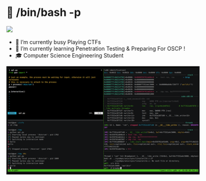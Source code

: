 # 👋 /bin/bash -p
![](https://komarev.com/ghpvc/?username=Rajchowdhury420&label=PROFILE+VIEWS)

<!-- … [![Spotify](https://novatorem.rajchowdhury420.vercel.app//api/spotify)](https://open.spotify.com/user/nenedo6969trydfada1qiw864) -->


-  🔭 I’m currently busy Playing CTFs 
-  🌱 I’m currently learning Penetration Testing & Preparing For OSCP !
-  🎓 Computer Science Engineering Student

 ![](pwn.png)
 


